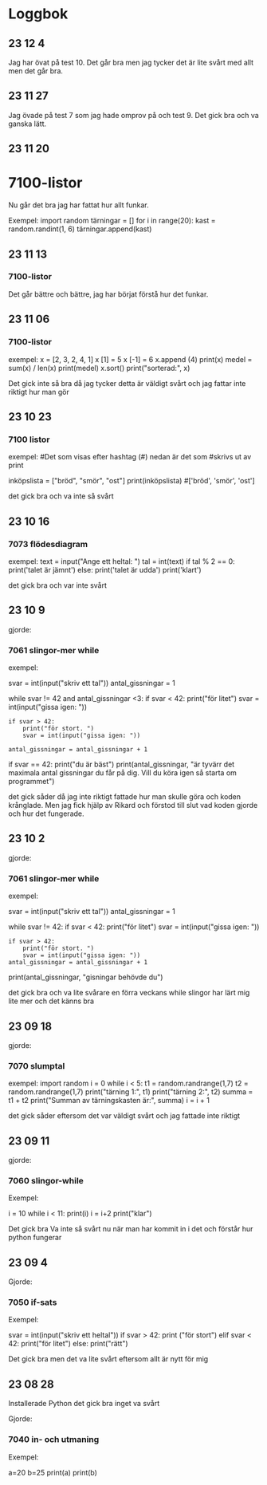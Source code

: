 Loggbok 
=========================
   
23 12 4
---

Jag har övat på test 10. Det går bra men jag tycker det är lite svårt med allt men det går bra.


23 11 27
---
Jag övade på test 7 som jag hade omprov på och test 9.
Det gick bra och va ganska lätt.



23 11 20
---

# 7100-listor

Nu går det bra jag har fattat hur allt funkar.

 Exempel:
 import random 
tärningar = []
for i in range(20):
    kast = random.randint(1, 6)
    tärningar.append(kast)


23 11 13
---

### 7100-listor

Det går bättre och bättre, jag har börjat förstå hur det funkar.


23 11 06
---

### 7100-listor

exempel:
x = [2, 3, 2, 4, 1]
x [1] = 5
x [-1] = 6
x.append (4)
print(x)
medel = sum(x) / len(x)
print(medel)
x.sort()
print("sorterad:", x)

Det gick inte så bra då jag tycker detta är väldigt svårt och jag fattar inte riktigt hur man gör

23 10 23
---

### 7100 listor

exempel:
#Det som visas efter hashtag (#) nedan är det som
#skrivs ut av print

inköpslista = ["bröd", "smör", "ost"]
print(inköpslista)
#['bröd', 'smör', 'ost']

det gick bra och va inte så svårt



23 10 16
---

### 7073 flödesdiagram

exempel:
text = input("Ange ett heltal: ")
tal = int(text)
if tal % 2 == 0:
    print('talet är jämnt')
else:
    print('talet är udda')
print('klart')

det gick bra och var inte svårt




23 10 9
---

gjorde:
### 7061 slingor-mer while

exempel:

svar = int(input("skriv ett tal"))
antal_gissningar = 1


while svar != 42 and antal_gissningar <3:
    if svar < 42:
        print("för litet")
        svar = int(input("gissa igen:  "))

    if svar > 42:
        print("för stort. ")
        svar = int(input("gissa igen: "))

    antal_gissningar = antal_gissningar + 1
if svar == 42:
    print("du är bäst")
print(antal_gissningar, "är tyvärr det maximala antal gissningar du får på dig. Vill du köra igen så starta om programmet")


det gick såder då jag inte riktigt fattade hur man skulle göra och koden krånglade.
Men jag fick hjälp av Rikard och förstod till slut vad koden gjorde och hur det fungerade.






23 10 2
---

gjorde:

### 7061 slingor-mer while

exempel:

svar = int(input("skriv ett tal"))
antal_gissningar = 1

while svar != 42:
    if svar < 42:
        print("för litet")
        svar = int(input("gissa igen:  "))

    if svar > 42:
        print("för stort. ")
        svar = int(input("gissa igen: "))
    antal_gissningar = antal_gissningar + 1
print(antal_gissningar, "gisningar behövde du")

det gick bra och va lite svårare en förra veckans while slingor
har lärt mig lite mer och det känns bra





23 09 18
---

gjorde:

### 7070 slumptal

exempel:
import random
i = 0
while i < 5:
    t1 = random.randrange(1,7)
    t2 = random.randrange(1,7) 
    print("tärning 1:", t1)
    print("tärning 2:", t2)
    summa = t1 + t2
    print("Summan av tärningskasten är:", summa)
    i = i + 1


det gick såder eftersom det var väldigt svårt och jag fattade inte riktigt 







23 09 11
---

gjorde:

### 7060 slingor-while

Exempel:

i = 10
while i < 11:
    print(i)
    i = i+2
print("klar")

Det gick bra
Va inte så svårt nu när man har kommit in i det och förstår hur python fungerar


23 09 4
----------------

Gjorde:
### 7050 if-sats

Exempel:

svar = int(input("skriv ett heltal"))
if svar > 42:
    print ("för stort")
elif svar < 42:
    print("för litet")
else:
    print("rätt")


Det gick bra men det va lite svårt eftersom allt är nytt för mig




23 08 28 
-------

Installerade Python 
det gick bra
inget va svårt

Gjorde: 

### 7040 in- och utmaning

Exempel:

a=20
b=25
print(a)
print(b)


